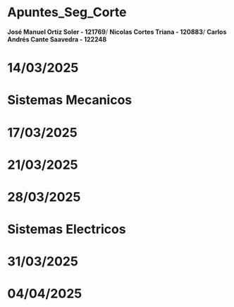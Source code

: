# Apuntes_Seg_Corte


**José Manuel Ortiz Soler - 121769**/
**Nicolas Cortes Triana - 120883**/
**Carlos Andrés Cante Saavedra - 122248**



# 14/03/2025

# **Sistemas Mecanicos**


# 17/03/2025


# 21/03/2025


# 28/03/2025

# **Sistemas Electricos**


# 31/03/2025


# 04/04/2025
